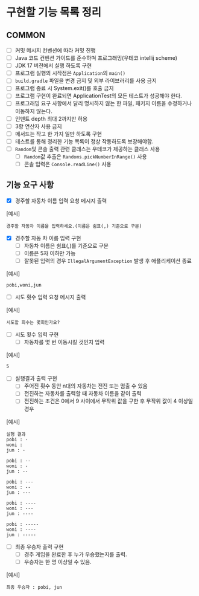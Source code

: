 # 구현할 기능 목록 정리

## COMMON

- [ ] 커밋 메시지 컨벤션에 따라 커밋 진행
- [ ] Java 코드 컨벤션 가이드를 준수하며 프로그래밍(우테코 intellij scheme)
- [ ] JDK 17 버전에서 실행 하도록 구현
- [ ] 프로그램 실행의 시작점은 `Application`의 `main()`
- [ ] `build.gradle` 파일을 변경 금지 및 외부 라이브러리를 사용 금지
- [ ] 프로그램 종료 시 System.exit()를 호출 금지
- [ ] 프로그램 구현이 완료되면 ApplicationTest의 모든 테스트가 성공해야 한다.
- [ ] 프로그래밍 요구 사항에서 달리 명시하지 않는 한 파일, 패키지 이름을 수정하거나 이동하지 않는다.
- [ ] 인덴트 depth 최대 2까지만 허용
- [ ] 3항 연산자 사용 금지
- [ ] 메서드는 작고 한 가지 일만 하도록 구현
- [ ] 테스트를 통해 정리한 기능 목록이 정상 작동하도록 보장해야함.
- [ ] `Random`및 콘솔 출력 관련 클래스는 우테코가 제공하는 클래스 사용
    - [ ] `Random`값 추출은 `Randoms.pickNumberInRange()` 사용
    - [ ] 콘솔 입력은 `Console.readLine()` 사용

## 기능 요구 사항

- [x] 경주할 자동차 이름 입력 요청 메시지 출력

[예시]

```
경주할 자동차 이름을 입력하세요.(이름은 쉼표(,) 기준으로 구분)
```

- [x] 경주할 자동 차 이름 입력 구현
    - [ ] 자동차 이름은 쉼표(,)를 기준으로 구분
    - [ ] 이름은 5자 이하만 가능
    - [ ] 잘못된 입력의 경우 `IllegalArgumentException` 발생 후 애플리케이션 종료

[예시]

```
pobi,woni,jun
```

- [ ] 시도 횟수 입력 요청 메시지 출력

[예시]

```
시도할 회수는 몇회인가요?
```

- [ ] 시도 횟수 입력 구현
    - [ ] 자동차를 몇 번 이동시킬 것인지 입력

[예시]

```
5
```

- [ ] 실행결과 출력 구현
    - [ ] 주어진 횟수 동안 n대의 자동차는 전진 또는 멈출 수 있음
    - [ ] 전진하는 자동차를 출력할 때 자동차 이름을 같이 출력
    - [ ] 전진하는 조건은 0에서 9 사이에서 무작위 값을 구한 후 무작위 값이 4 이상일 경우

[예시]

```
실행 결과
pobi : -
woni : 
jun : -

pobi : --
woni : -
jun : --

pobi : ---
woni : --
jun : ---

pobi : ----
woni : ---
jun : ----

pobi : -----
woni : ----
jun : -----
```

- [ ] 최종 우승자 출력 구현
    - [ ] 경주 게임을 완료한 후 누가 우승했는지를 출력.
    - [ ] 우승자는 한 명 이상일 수 있음.

[예시]

```
최종 우승자 : pobi, jun
```